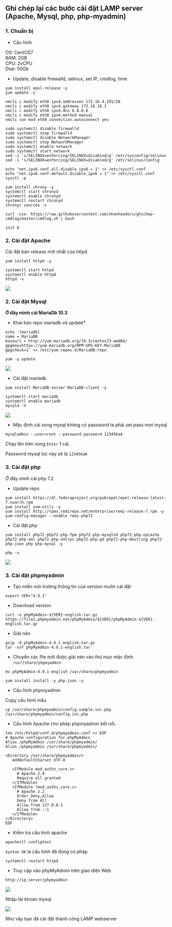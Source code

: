 ## Ghi chép lại các bước cài đặt LAMP server (Apache, Mysql, php, php-myadmin)

### 1. Chuẩn bị

- Cấu hình

OS: CentOS7<br>
RAM: 2GB<br>
CPU: 2vCPU<br>
Disk: 50Gb<br>

- Update, disable firewalld, selinux, set IP, cmdlog, time
```
yum install epel-release -y
yum update -y
```

```
nmcli c modify eth0 ipv4.addresses 172.16.4.191/20
nmcli c modify eth0 ipv4.gateway 172.16.10.1
nmcli c modify eth0 ipv4.dns 8.8.8.8
nmcli c modify eth0 ipv4.method manual
nmcli con mod eth0 connection.autoconnect yes
```

```
sudo systemctl disable firewalld
sudo systemctl stop firewalld
sudo systemctl disable NetworkManager
sudo systemctl stop NetworkManager
sudo systemctl enable network
sudo systemctl start network
sed -i 's/SELINUX=enforcing/SELINUX=disabled/g' /etc/sysconfig/selinux
sed -i 's/SELINUX=enforcing/SELINUX=disabled/g' /etc/selinux/config
```

```
echo "net.ipv6.conf.all.disable_ipv6 = 1" >> /etc/sysctl.conf
echo "net.ipv6.conf.default.disable_ipv6 = 1" >> /etc/sysctl.conf
sysctl -p
```

```
yum install chrony -y 
systemctl start chronyd 
systemctl enable chronyd
systemctl restart chronyd 
chronyc sources -v
```

```
curl -Lso- https://raw.githubusercontent.com/nhanhoadocs/ghichep-cmdlog/master/cmdlog.sh | bash
```

```
init 6
```

### 2. Cài đặt Apache

Cài đặt bản release mới nhất của httpd

```
yum install httpd -y
```

```
systemctl start httpd
systemctl enable httpd 
httpd -v
```

![](../images/image-lamp/Screenshot_532.png)

### 2. Cài đặt Mysql

**Ở đây mình cài MariaDb 10.3**

- Khai báo repo mariadb và update*

```
echo '[mariadb]
name = MariaDB
baseurl = http://yum.mariadb.org/10.3/centos73-amd64/
gpgkey=https://yum.mariadb.org/RPM-GPG-KEY-MariaDB
gpgcheck=1' >> /etc/yum.repos.d/MariaDB.repo
```

```
yum -y update
```
![](../images/image-lamp/Screenshot_533.png)

- Cài đặt mariadb

```
yum install MariaDB-server MariaDB-client -y
```

```
systemctl start mariadb
systemctl enable mariadb
mysqld -V
```
![](../images/image-lamp/Screenshot_534.png)

- Mặc định cài xong mysql không có password ta phải set pass root mysql

```
mysqladmin --user=root --password password 123456aA
```

Chạy lên trên xong `Enter` 1 cái.

Password mysql lúc này sẽ là `123456aA`

### 3. Cài đặt php

Ở đây mình cài php 7.2

- Update repo

```
yum install https://dl.fedoraproject.org/pub/epel/epel-release-latest-7.noarch.rpm
yum install yum-utils -y
yum install http://rpms.remirepo.net/enterprise/remi-release-7.rpm -y
yum-config-manager --enable remi-php72
```

- Cài đặt php

```
yum install php72 php72-php-fpm php72-php-mysqlnd php72-php-opcache php72-php-xml php72-php-xmlrpc php72-php-gd php72-php-mbstring php72-php-json php php-mysql -y
```

```
php -v
```

![](../images/image-lamp/Screenshot_535.png)

### 3. Cài đặt phpmyadmin

- Tạo miến môi trường thông tin của version muốn cài đặt

```
export VER="4.9.1"
```
- Download version

```
curl -o phpMyAdmin-${VER}-english.tar.gz  https://files.phpmyadmin.net/phpMyAdmin/${VER}/phpMyAdmin-${VER}-english.tar.gz
```

- Giải nén

```
gzip -d phpMyAdmin-4.9.1-english.tar.gz
tar -xvf phpMyAdmin-4.9.1-english.tar
```

- Chuyển các file mới được giải nén vào thư mục mặc định `/usr/share/phpmyadmin`

```
mv phpMyAdmin-4.9.1-english /usr/share/phpmyadmin
```

```
yum install install -y php-json -y
```

- Cấu hình phpmyadmin

Copy cấu hình mẫu

```
cp /usr/share/phpmyadmin/config.sample.inc.php /usr/share/phpmyadmin/config.inc.php
```

- Cấu hình Apache cho phép phpmyadmin kết nối.

```
tee /etc/httpd/conf.d/phpmyadmin.conf << EOF
# Apache configuration for phpMyAdmin
Alias /phpMyAdmin /usr/share/phpmyadmin/
Alias /phpmyadmin /usr/share/phpmyadmin/

<Directory /usr/share/phpmyadmin/>
   AddDefaultCharset UTF-8

   <IfModule mod_authz_core.c>
     # Apache 2.4
     Require all granted
   </IfModule>
   <IfModule !mod_authz_core.c>
     # Apache 2.2
     Order Deny,Allow
     Deny from All
     Allow from 127.0.0.1
     Allow from ::1
   </IfModule>
</Directory>
EOF
```

- Kiểm tra cấu hình apache

```
apachectl configtest
```

`Syntax OK` là cấu hình đã đúng cú pháp.

```
systemctl restart httpd
```

- Truy cập vào phpMyAdmin trên giao diện Web

```
http://ip_server/phpmyadmin
```

![](../images/image-lamp/Screenshot_536.png)

Nhập tài khoản mysql

![](../images/image-lamp/Screenshot_537.png)

Như vậy bạn đã cài đặt thành công LAMP webserver





